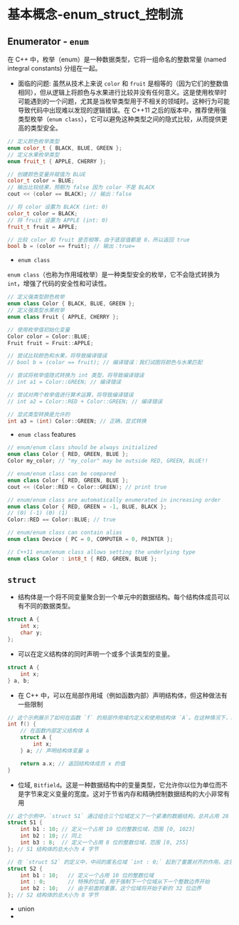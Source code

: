 # 基本概念-enum_struct_控制流


## Enumerator - `enum`

在 C++ 中，枚举（enum）是一种数据类型，它将一组命名的整数常量 (named integral constants) 分组在一起。

* 面临的问题: 虽然从技术上来说 `color` 和 `fruit` 是相等的（因为它们的整数值相同），但从逻辑上将颜色与水果进行比较并没有任何意义。这是使用枚举时可能遇到的一个问题，尤其是当枚举类型用于不相关的领域时。这种行为可能导致代码中出现难以发现的逻辑错误。在 C++11 之后的版本中，推荐使用强类型枚举（`enum class`），它可以避免这种类型之间的隐式比较，从而提供更高的类型安全。
```cpp
// 定义颜色枚举类型
enum color_t { BLACK, BLUE, GREEN };
// 定义水果枚举类型
enum fruit_t { APPLE, CHERRY };

// 创建颜色变量并赋值为 BLUE
color_t color = BLUE;
// 输出比较结果，预期为 false 因为 color 不是 BLACK
cout << (color == BLACK); // 输出：false
```

```cpp
// 将 color 设置为 BLACK (int: 0)
color_t color = BLACK;
// 将 fruit 设置为 APPLE (int: 0)
fruit_t fruit = APPLE;

// 比较 color 和 fruit 是否相等，由于底层值都是 0，所以返回 true
bool b = (color == fruit); // 输出：true=
```

* `enum class` 


`enum class`（也称为作用域枚举）是一种类型安全的枚举，它不会隐式转换为 `int`，增强了代码的安全性和可读性。

```cpp
// 定义强类型颜色枚举
enum class Color { BLACK, BLUE, GREEN };
// 定义强类型水果枚举
enum class Fruit { APPLE, CHERRY };

// 使用枚举值初始化变量
Color color = Color::BLUE;
Fruit fruit = Fruit::APPLE;

// 尝试比较颜色和水果，将导致编译错误
// bool b = (color == fruit); // 编译错误：我们试图将颜色与水果匹配

// 尝试将枚举值隐式转换为 int 类型，将导致编译错误
// int a1 = Color::GREEN; // 编译错误

// 尝试对两个枚举值进行算术运算，将导致编译错误
// int a2 = Color::RED + Color::GREEN; // 编译错误

// 显式类型转换是允许的
int a3 = (int) Color::GREEN; // 正确，显式转换
```


* `enum class` features
```cpp
// enum/enum class should be always initialized
enum class Color { RED, GREEN, BLUE };
Color my_color; // "my_color" may be outside RED, GREEN, BLUE!!

// enum/enum class can be compared
enum class Color { RED, GREEN, BLUE };
cout << (Color::RED < Color::GREEN); // print true

// enum/enum class are automatically enumerated in increasing order
enum class Color { RED, GREEN = -1, BLUE, BLACK };
// (0) (-1) (0) (1)
Color::RED == Color::BLUE; // true

// enum/enum class can contain alias
enum class Device { PC = 0, COMPUTER = 0, PRINTER };

// C++11 enum/enum class allows setting the underlying type
enum class Color : int8_t { RED, GREEN, BLUE };
```


## `struct`

* 结构体是一个将不同变量聚合到一个单元中的数据结构。每个结构体成员可以有不同的数据类型。

```cpp
struct A {
    int x;
    char y;
};
```

* 可以在定义结构体的同时声明一个或多个该类型的变量。

```cpp
struct A {
    int x;
} a, b;
```

* 在 C++ 中，可以在局部作用域（例如函数内部）声明结构体，但这种做法有一些限制
```cpp
// 这个示例展示了如何在函数 `f` 的局部作用域内定义和使用结构体 `A`。在这种情况下，结构体 `A` 只在函数 `f` 内部可见，并且在函数结束后不再存在。
int f() {
    // 在函数内部定义结构体 A
    struct A {
        int x;
    } a; // 声明结构体变量 a

    return a.x; // 返回结构体成员 x 的值
}
```

* 位域, `Bitfield`。这是一种数据结构中的变量类型，它允许你以位为单位而不是字节来定义变量的宽度。这对于节省内存和精确控制数据结构的大小非常有用

```cpp
// 这个示例中，`struct S1` 通过组合三个位域定义了一个紧凑的数据结构，总共占用 28 位，这可以被存储在 4 个字节内。
struct S1 {
    int b1 : 10; // 定义一个占用 10 位的整数位域，范围 [0, 1023]
    int b2 : 10; // 同上
    int b3 : 8;  // 定义一个占用 8 位的整数位域，范围 [0, 255]
}; // S1 结构体的总大小为 4 字节

// 在 `struct S2` 的定义中，中间的匿名位域 `int : 0;` 起到了重置对齐的作用。这告诉编译器下一个位域 `b2` 应该从新的存储单元开始，导致结构体大小增加到 8 字节。
struct S2 {
    int b1 : 10;   // 定义一个占用 10 位的整数位域
    int : 0;       // 特殊的位域，用于强制下一个位域从下一个整数边界开始
    int b2 : 10;   // 由于前面的重置，这个位域将开始于新的 32 位边界
}; // S2 结构体的总大小为 8 字节
```


* union
* 

<!--stackedit_data:
eyJoaXN0b3J5IjpbMTU4MTk4ODU1NywxNTQ4NTM5ODAwLC02OT
A5NTA2MDgsOTM4ODk0MDc4XX0=
-->